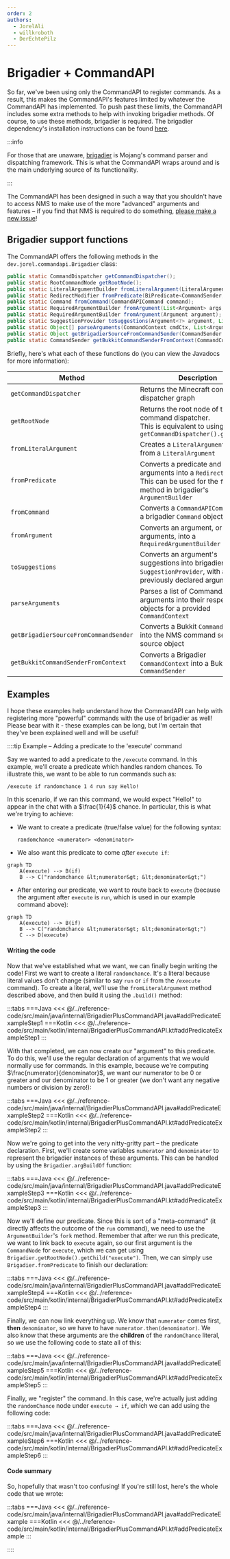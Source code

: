 ```yaml
---
order: 2
authors:
  - JorelAli
  - willkroboth
  - DerEchtePilz
---
```


# Brigadier + CommandAPI

So far, we've been using only the CommandAPI to register commands. As a result, this makes the CommandAPI's features limited by whatever the CommandAPI has implemented. To push past these limits, the CommandAPI includes some extra methods to help with invoking brigadier methods. Of course, to use these methods, brigadier is required. The brigadier dependency's installation instructions can be found [here](https://github.com/Mojang/brigadier#installation).

:::info

For those that are unaware, [brigadier](https://github.com/Mojang/brigadier) is Mojang's command parser and dispatching framework. This is what the CommandAPI wraps around and is the main underlying source of its functionality.

:::

The CommandAPI has been designed in such a way that you shouldn't have to access NMS to make use of the more "advanced" arguments and features – if you find that NMS is required to do something, [please make a new issue](https://github.com/CommandAPI/CommandAPI/issues/new/choose)!

## Brigadier support functions

The CommandAPI offers the following methods in the `dev.jorel.commandapi.Brigadier` class:

```java
public static CommandDispatcher getCommandDispatcher();
public static RootCommandNode getRootNode();
public static LiteralArgumentBuilder fromLiteralArgument(LiteralArgument literalArgument);
public static RedirectModifier fromPredicate(BiPredicate<CommandSender, Object[]> predicate, List<Argument> args);
public static Command fromCommand(CommandAPICommand command);
public static RequiredArgumentBuilder fromArgument(List<Argument> args, Argument<?> argument);
public static RequiredArgumentBuilder fromArgument(Argument argument);
public static SuggestionProvider toSuggestions(Argument<?> argument, List<Argument> args);
public static Object[] parseArguments(CommandContext cmdCtx, List<Argument> args);
public static Object getBrigadierSourceFromCommandSender(CommandSender sender);
public static CommandSender getBukkitCommandSenderFromContext(CommandContext cmdCtx);
```

Briefly, here's what each of these functions do (you can view the Javadocs for more information):

| Method                                | Description                                                                                                                                |
|---------------------------------------|--------------------------------------------------------------------------------------------------------------------------------------------|
| `getCommandDispatcher`                | Returns the Minecraft command dispatcher graph                                                                                             |
| `getRootNode`                         | Returns the root node of the command dispatcher.<br>This is equivalent to using<br />`getCommandDispatcher().getRoot();`                   |
| `fromLiteralArgument`                 | Creates a `LiteralArgumentBuilder` from a `LiteralArgument`                                                                                |
| `fromPredicate`                       | Converts a predicate and some arguments into a `RedirectModifier`. This can be used for the `fork` method in brigadier's `ArgumentBuilder` |
| `fromCommand`                         | Converts a `CommandAPICommand` into a brigadier `Command` object                                                                           |
| `fromArgument`                        | Converts an argument, or a list of arguments, into a `RequiredArgumentBuilder`                                                             |
| `toSuggestions`                       | Converts an argument's suggestions into brigadier's `SuggestionProvider`, with a list of previously declared arguments                     |
| `parseArguments`                      | Parses a list of CommandAPI arguments into their respective objects for a provided `CommandContext`                                        |
| `getBrigadierSourceFromCommandSender` | Converts a Bukkit `CommandSender` into the NMS command sender source object                                                                |
| `getBukkitCommandSenderFromContext`   | Converts a Brigadier `CommandContext` into a Bukkit `CommandSender`                                                                        |

## Examples

I hope these examples help understand how the CommandAPI can help with registering more "powerful" commands with the use of brigadier as well! Please bear with it - these examples can be long, but I'm certain that they've been explained well and will be useful!

::::tip Example – Adding a predicate to the 'execute' command

Say we wanted to add a predicate to the `/execute` command. In this example, we'll create a predicate which handles random chances. To illustrate this, we want to be able to run commands such as:

```mccmd
/execute if randomchance 1 4 run say Hello!
```

In this scenario, if we ran this command, we would expect "Hello!" to appear in the chat with a $\frac{1}{4}$ chance. In particular, this is what we're trying to achieve:

- We want to create a predicate (true/false value) for the following syntax:

  ```mccmd
  randomchance <numerator> <denominator>
  ```

- We also want this predicate to come _after_ `execute if`:

```mermaid
graph TD
    A(execute) --> B(if)
    B --> C("randomchance &lt;numerator&gt; &lt;denominator&gt;")
```

- After entering our predicate, we want to route back to `execute` (because the argument after `execute` is `run`, which is used in our example command above):

```mermaid
graph TD
    A(execute) --> B(if)
    B --> C("randomchance &lt;numerator&gt; &lt;denominator&gt;")
    C --> D(execute)
```

#### Writing the code

Now that we've established what we want, we can finally begin writing the code! First we want to create a literal `randomchance`. It's a literal because literal values don't change (similar to say `run` or `if` from the `/execute` command). To create a literal, we'll use the `fromLiteralArgument` method described above, and then build it using the `.build()` method:

:::tabs
===Java
<<< @/../reference-code/src/main/java/internal/BrigadierPlusCommandAPI.java#addPredicateExampleStep1
===Kotlin
<<< @/../reference-code/src/main/kotlin/internal/BrigadierPlusCommandAPI.kt#addPredicateExampleStep1
:::

With that completed, we can now create our "argument" to this predicate. To do this, we'll use the regular declaration of arguments that we would normally use for commands. In this example, because we're computing $\frac{numerator}{denominator}$, we want our numerator to be 0 or greater and our denominator to be 1 or greater (we don't want any negative numbers or division by zero!):

:::tabs
===Java
<<< @/../reference-code/src/main/java/internal/BrigadierPlusCommandAPI.java#addPredicateExampleStep2
===Kotlin
<<< @/../reference-code/src/main/kotlin/internal/BrigadierPlusCommandAPI.kt#addPredicateExampleStep2
:::

Now we're going to get into the very nitty-gritty part – the predicate declaration. First, we'll create some variables `numerator` and `denominator` to represent the brigadier instances of these arguments. This can be handled by using the `Brigadier.argBuildOf` function:

:::tabs
===Java
<<< @/../reference-code/src/main/java/internal/BrigadierPlusCommandAPI.java#addPredicateExampleStep3
===Kotlin
<<< @/../reference-code/src/main/kotlin/internal/BrigadierPlusCommandAPI.kt#addPredicateExampleStep3
:::

Now we'll define our predicate. Since this is sort of a "meta-command" (it directly affects the outcome of the `run` command), we need to use the `ArgumentBuilder`'s `fork` method. Remember that after we run this predicate, we want to link back to `execute` again, so our first argument is the `CommandNode` for `execute`, which we can get using `Brigadier.getRootNode().getChild("execute")`. Then, we can simply use `Brigadier.fromPredicate` to finish our declaration:

:::tabs
===Java
<<< @/../reference-code/src/main/java/internal/BrigadierPlusCommandAPI.java#addPredicateExampleStep4
===Kotlin
<<< @/../reference-code/src/main/kotlin/internal/BrigadierPlusCommandAPI.kt#addPredicateExampleStep4
:::

Finally, we can now link everything up. We know that `numerator` comes first, **then** `denominator`, so we have to have `numerator.then(denominator)`. We also know that these arguments are the **children** of the `randomChance` literal, so we use the following code to state all of this:

:::tabs
===Java
<<< @/../reference-code/src/main/java/internal/BrigadierPlusCommandAPI.java#addPredicateExampleStep5
===Kotlin
<<< @/../reference-code/src/main/kotlin/internal/BrigadierPlusCommandAPI.kt#addPredicateExampleStep5
:::

Finally, we "register" the command. In this case, we're actually just adding the `randomChance` node under `execute → if`, which we can add using the following code:

:::tabs
===Java
<<< @/../reference-code/src/main/java/internal/BrigadierPlusCommandAPI.java#addPredicateExampleStep6
===Kotlin
<<< @/../reference-code/src/main/kotlin/internal/BrigadierPlusCommandAPI.kt#addPredicateExampleStep6
:::

#### Code summary

So, hopefully that wasn't too confusing! If you're still lost, here's the whole code that we wrote:

:::tabs
===Java
<<< @/../reference-code/src/main/java/internal/BrigadierPlusCommandAPI.java#addPredicateExample
===Kotlin
<<< @/../reference-code/src/main/kotlin/internal/BrigadierPlusCommandAPI.kt#addPredicateExample
:::

::::